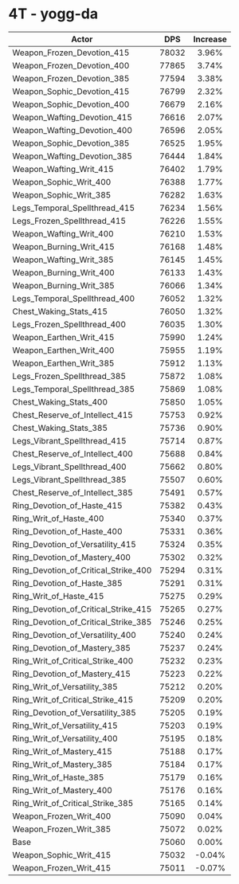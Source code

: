 # 4T - yogg-da
| Actor | DPS | Increase |
|---|:---:|:---:|
|Weapon_Frozen_Devotion_415|78032|3.96%|
|Weapon_Frozen_Devotion_400|77865|3.74%|
|Weapon_Frozen_Devotion_385|77594|3.38%|
|Weapon_Sophic_Devotion_415|76799|2.32%|
|Weapon_Sophic_Devotion_400|76679|2.16%|
|Weapon_Wafting_Devotion_415|76616|2.07%|
|Weapon_Wafting_Devotion_400|76596|2.05%|
|Weapon_Sophic_Devotion_385|76525|1.95%|
|Weapon_Wafting_Devotion_385|76444|1.84%|
|Weapon_Wafting_Writ_415|76402|1.79%|
|Weapon_Sophic_Writ_400|76388|1.77%|
|Weapon_Sophic_Writ_385|76282|1.63%|
|Legs_Temporal_Spellthread_415|76234|1.56%|
|Legs_Frozen_Spellthread_415|76226|1.55%|
|Weapon_Wafting_Writ_400|76210|1.53%|
|Weapon_Burning_Writ_415|76168|1.48%|
|Weapon_Wafting_Writ_385|76145|1.45%|
|Weapon_Burning_Writ_400|76133|1.43%|
|Weapon_Burning_Writ_385|76066|1.34%|
|Legs_Temporal_Spellthread_400|76052|1.32%|
|Chest_Waking_Stats_415|76050|1.32%|
|Legs_Frozen_Spellthread_400|76035|1.30%|
|Weapon_Earthen_Writ_415|75990|1.24%|
|Weapon_Earthen_Writ_400|75955|1.19%|
|Weapon_Earthen_Writ_385|75912|1.13%|
|Legs_Frozen_Spellthread_385|75872|1.08%|
|Legs_Temporal_Spellthread_385|75869|1.08%|
|Chest_Waking_Stats_400|75850|1.05%|
|Chest_Reserve_of_Intellect_415|75753|0.92%|
|Chest_Waking_Stats_385|75736|0.90%|
|Legs_Vibrant_Spellthread_415|75714|0.87%|
|Chest_Reserve_of_Intellect_400|75688|0.84%|
|Legs_Vibrant_Spellthread_400|75662|0.80%|
|Legs_Vibrant_Spellthread_385|75507|0.60%|
|Chest_Reserve_of_Intellect_385|75491|0.57%|
|Ring_Devotion_of_Haste_415|75382|0.43%|
|Ring_Writ_of_Haste_400|75340|0.37%|
|Ring_Devotion_of_Haste_400|75331|0.36%|
|Ring_Devotion_of_Versatility_415|75324|0.35%|
|Ring_Devotion_of_Mastery_400|75302|0.32%|
|Ring_Devotion_of_Critical_Strike_400|75294|0.31%|
|Ring_Devotion_of_Haste_385|75291|0.31%|
|Ring_Writ_of_Haste_415|75275|0.29%|
|Ring_Devotion_of_Critical_Strike_415|75265|0.27%|
|Ring_Devotion_of_Critical_Strike_385|75246|0.25%|
|Ring_Devotion_of_Versatility_400|75240|0.24%|
|Ring_Devotion_of_Mastery_385|75237|0.24%|
|Ring_Writ_of_Critical_Strike_400|75232|0.23%|
|Ring_Devotion_of_Mastery_415|75223|0.22%|
|Ring_Writ_of_Versatility_385|75212|0.20%|
|Ring_Writ_of_Critical_Strike_415|75209|0.20%|
|Ring_Devotion_of_Versatility_385|75205|0.19%|
|Ring_Writ_of_Versatility_415|75203|0.19%|
|Ring_Writ_of_Versatility_400|75195|0.18%|
|Ring_Writ_of_Mastery_415|75188|0.17%|
|Ring_Writ_of_Mastery_385|75184|0.17%|
|Ring_Writ_of_Haste_385|75179|0.16%|
|Ring_Writ_of_Mastery_400|75176|0.16%|
|Ring_Writ_of_Critical_Strike_385|75165|0.14%|
|Weapon_Frozen_Writ_400|75090|0.04%|
|Weapon_Frozen_Writ_385|75072|0.02%|
|Base|75060|0.00%|
|Weapon_Sophic_Writ_415|75032|-0.04%|
|Weapon_Frozen_Writ_415|75011|-0.07%|
